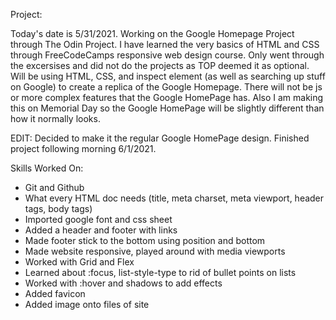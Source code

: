 Project:

Today's date is 5/31/2021. Working on the Google Homepage Project through The Odin Project. I have learned the very basics of HTML and CSS through FreeCodeCamps responsive web design course. Only went through the excersises and did not do the projects as TOP deemed it as optional. Will be using HTML, CSS, and inspect element (as well as searching up stuff on Google) to create a replica of the Google Homepage. There will not be js or more complex features that the Google HomePage has. Also I am making this on Memorial Day so the Google HomePage will be slightly different than how it normally looks. 

EDIT: Decided to make it the regular Google HomePage design. Finished project following morning 6/1/2021.

Skills Worked On:
- Git and Github
- What every HTML doc needs (title, meta charset, meta viewport, header tags, body tags)
- Imported google font and css sheet
- Added a header and footer with links
- Made footer stick to the bottom using position and bottom
- Made website responsive, played around with media viewports
- Worked with Grid and Flex
- Learned about :focus, list-style-type to rid of bullet points on lists
- Worked with :hover and shadows to add effects
- Added favicon 
- Added image onto files of site